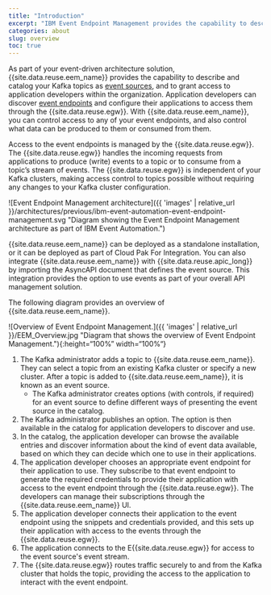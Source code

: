 ```yaml
---
title: "Introduction"
excerpt: "IBM Event Endpoint Management provides the capability to describe and catalog your Kafka event sources, and to socialize them with application developers."
categories: about
slug: overview
toc: true
---
```


As part of your event-driven architecture solution, {{site.data.reuse.eem_name}} provides the capability to describe and catalog your Kafka topics as [event sources](../key-concepts/#event-source), and to grant access to application developers within the organization. Application developers can discover [event endpoints]((../key-concepts/#event-endpoint)) and configure their applications to access them through the {{site.data.reuse.egw}}. With {{site.data.reuse.eem_name}}, you can control access to any of your event endpoints, and also control what data can be produced to them or consumed from them.

Access to the event endpoints is managed by the {{site.data.reuse.egw}}. The {{site.data.reuse.egw}} handles the incoming requests from applications to produce (write) events to a topic or to consume from a topic’s stream of events. The {{site.data.reuse.egw}} is independent of your Kafka clusters, making access control to topics possible without requiring any changes to your Kafka cluster configuration.

![Event Endpoint Management architecture]({{ 'images' | relative_url }}/architectures/previous/ibm-event-automation-event-endpoint-management.svg "Diagram showing the Event Endpoint Management architecture as part of IBM Event Automation.")

{{site.data.reuse.eem_name}} can be deployed as a standalone installation, or it can be deployed as part of Cloud Pak For Integration. You can also integrate {{site.data.reuse.eem_name}} with {{site.data.reuse.apic_long}} by importing the AsyncAPI document that defines the event source. This integration provides the option to use events as part of your overall API management solution.

The following diagram provides an overview of {{site.data.reuse.eem_name}}.

![Overview of Event Endpoint Management.]({{ 'images' | relative_url }}/EEM_Overview.jpg "Diagram that shows the overview of Event Endpoint Management."){:height=“100%” width=“100%“}

1. The Kafka administrator adds a topic to {{site.data.reuse.eem_name}}. They can select a topic from an existing Kafka cluster or specify a new cluster. After a topic is added to {{site.data.reuse.eem_name}}, it is known as an event source. 
   * The Kafka administrator creates options (with controls, if required) for an event source to define different ways of presenting the event source in the catalog. 
1. The Kafka administrator publishes an option. The option is then available in the catalog for application developers to discover and use.
1. In the catalog, the application developer can browse the available entries and discover information about the kind of event data available, based on which they can decide which one to use in their applications.
1. The application developer chooses an appropriate event endpoint for their application to use. They subscribe to that event endpoint to generate the required credentials to provide their application with access to the event endpoint through the {{site.data.reuse.egw}}. The developers can manage their subscriptions through the {{site.data.reuse.eem_name}} UI.
1. The application developer connects their application to the event endpoint using the snippets and credentials provided, and this sets up their application with access to the events through the {{site.data.reuse.egw}}.
1. The application connects to the E{{site.data.reuse.egw}} for access to the event source's event stream.
1. The {{site.data.reuse.egw}} routes traffic securely to and from the Kafka cluster that holds the topic, providing the access to the application to interact with the event endpoint.




